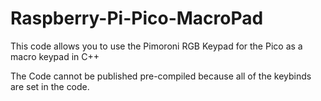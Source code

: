 # Raspberry-Pi-Pico-MacroPad
This code allows you to use the Pimoroni RGB Keypad for the Pico as a macro keypad in C++

The Code cannot be published pre-compiled because all of the keybinds are set in the code.
